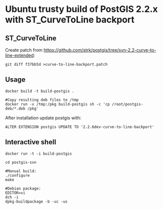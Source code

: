 Ubuntu trusty build of PostGIS 2.2.x with ST_CurveToLine backport
=================================================================

ST_CurveToLine
--------------

Create patch from https://github.com/strk/postgis/tree/svn-2.2-curve-to-line-extended:

	git diff f37bb5d >curve-to-line-backport.patch

Usage
-----

	docker build -t build-postgis .

	#Copy resulting deb files to /tmp
	docker run -v /tmp:/pkg build-postgis sh -c 'cp /root/postgis-deb/*.deb /pkg'

After installation update postgis with:

	ALTER EXTENSION postgis UPDATE TO '2.2.6dev-curve-to-line-backport'

Interactive shell
-----------------

	docker run -t -i build-postgis

	cd postgis-svn

	#Manual build:
	./configure
	make

	#Debian package:
	EDITOR=vi
	dch -i
	dpkg-buildpackage -b -uc -us
